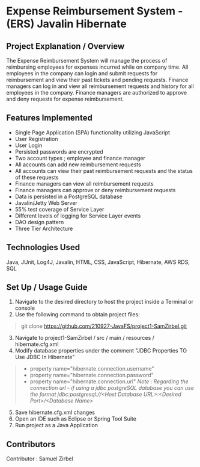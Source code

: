 # Expense Reimbursement System - (ERS) Javalin Hibernate

## Project Explanation / Overview

The Expense Reimbursement System will manage the process of reimbursing employees for expenses incurred while on company time. All employees in the company can login and submit requests for reimbursement and view their past tickets and pending requests. Finance managers can log in and view all reimbursement requests and history for all employees in the company. Finance managers are authorized to approve and deny requests for expense reimbursement.

## Features Implemented

- Single Page Application (SPA) functionality utilizing JavaScript
- User Registration
- User Login
- Persisted passwords are encrypted
- Two account types ; employee and finance manager
- All accounts can add new reimbursement requests
- All accounts can view their past reimbursement requests and the status of these requests
- Finance managers can view all reimbursement requests
- Finance managers can approve or deny reimbursement requests
- Data is persisted in a PostgreSQL database
- Javalin/Jetty Web Server
- 55% test coverage of Service Layer
- Different levels of logging for Service Layer events
- DAO design pattern
- Three Tier Architecture

## Technologies Used

Java, JUnit, Log4J, Javalin, HTML, CSS, JavaScript, Hibernate, AWS RDS, SQL

## Set Up / Usage Guide

1. Navigate to the desired directory to host the project inside a Terminal or console
2. Use the following command to obtain project files: 
> git clone https://github.com/210927-JavaFS/project1-SamZirbel.git
3. Navigate to project1-SamZirbel / src / main / resources / hibernate.cfg.xml
4. Modify database properties under the comment "JDBC Properties TO Use JDBC In Hibernate"
> - property name="hibernate.connection.username"
> - property name="hibernate.connection.password"
> - property name="hibernate.connection.url"
> _Note : Regarding the connection url - if using a jdbc postgreSQL database you can use the format jdbc:postgresql://\<Host Database URL\>:\<Desired Port\>/\<Database Name\>_
5. Save hibernate.cfg.xml changes
6. Open an IDE such as Eclipse or Spring Tool Suite
7. Run project as a Java Application

## Contributors

Contributor : Samuel Zirbel
